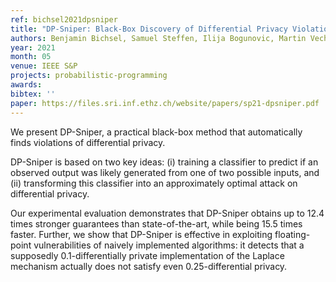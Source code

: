 ```yaml
---
ref: bichsel2021dpsniper
title: "DP-Sniper: Black-Box Discovery of Differential Privacy Violations using Classifiers"
authors: Benjamin Bichsel, Samuel Steffen, Ilija Bogunovic, Martin Vechev
year: 2021
month: 05
venue: IEEE S&P
projects: probabilistic-programming
awards:
bibtex: ''
paper: https://files.sri.inf.ethz.ch/website/papers/sp21-dpsniper.pdf
---
```


We present DP-Sniper, a practical black-box method that automatically finds violations of differential privacy.

DP-Sniper is based on two key ideas: (i) training a classifier to predict if an observed output was likely generated from one of two possible inputs, and (ii) transforming this classifier into an approximately optimal attack on differential privacy.

Our experimental evaluation demonstrates that DP-Sniper obtains up to 12.4 times stronger guarantees than state-of-the-art, while being 15.5 times faster. Further, we show that DP-Sniper is effective in exploiting floating-point vulnerabilities of naively implemented algorithms: it detects that a supposedly 0.1-differentially private implementation of the Laplace mechanism actually does not satisfy even 0.25-differential privacy.
